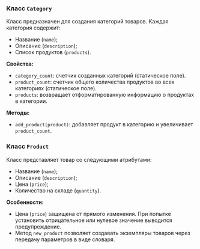 ### Класс `Category`

Класс предназначен для создания категорий товаров. Каждая категория содержит:
- Название (`name`);
- Описание (`description`);
- Список продуктов (`products`).

**Свойства:**
- `category_count`: счетчик созданных категорий (статическое поле).
- `product_count`: счетчик общего количества продуктов во всех категориях (статическое поле).
- `products`: возвращает отформатированную информацию о продуктах в категории.

**Методы:**
- `add_product(product)`: добавляет продукт в категорию и увеличивает `product_count`.

### Класс `Product`

Класс представляет товар со следующими атрибутами:
- Название (`name`);
- Описание (`description`);
- Цена (`price`);
- Количество на складе (`quantity`).

**Особенности:**
- Цена (`price`) защищена от прямого изменения. При попытке установить отрицательное или нулевое значение выводится предупреждение.
- Метод `new_product` позволяет создавать экземпляры товаров через передачу параметров в виде словаря.